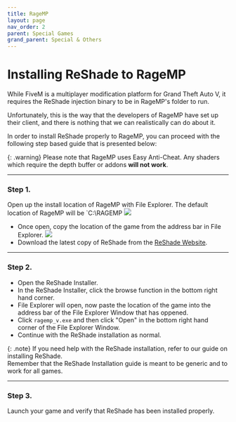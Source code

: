 ```yaml
---
title: RageMP
layout: page
nav_order: 2
parent: Special Games
grand_parent: Special & Others
---
```


# Installing ReShade to RageMP
While FiveM is a multiplayer modification platform for Grand Theft Auto V, it requires the ReShade injection binary to be in RageMP's folder to run.

Unfortunately, this is the way that the developers of RageMP have set up their client, and there is nothing that we can realistically can do about it.

In order to install ReShade properly to RageMP, you can proceed with the following step based guide that is presented below:

{: .warning}
Please note that RageMP uses Easy Anti-Cheat. Any shaders which require the depth buffer or addons <b>will not work</b>.

------

### Step 1.
Open up the install location of RageMP with File Explorer.
The default location of RageMP will be `C:\RAGEMP
<img src="./images/ragemp/ragemp_install_location.png"/>

* Once open, copy the location of the game from the address bar in File Explorer.
  <img src="./images/ragemp/ragemp_install_address.png"/>
* Download the latest copy of ReShade from the [ReShade Website](https://reshade.me).

------

### Step 2.
 * Open the ReShade Installer.
 * In the ReShade Installer, click the browse function in the bottom right hand corner.
 * File Explorer will open, now paste the location of the game into the address bar of the File Explorer Window that has oppened.
 * Click `ragemp_v.exe` and then click "Open" in the bottom right hand corner of the File Explorer Window.
 * Continue with the ReShade installation as normal.

 {: .note}
 If you need help with the ReShade installation, refer to our guide on installing ReShade.<br>
 Remember that the ReShade Installation guide is meant to be generic and to work for all games.

------

### Step 3.
Launch your game and verify that ReShade has been installed properly.